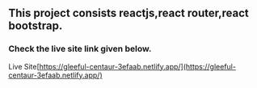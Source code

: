 ## This project consists reactjs,react router,react bootstrap.
### Check the live site link given below.
Live Site[https://gleeful-centaur-3efaab.netlify.app/](https://gleeful-centaur-3efaab.netlify.app/)